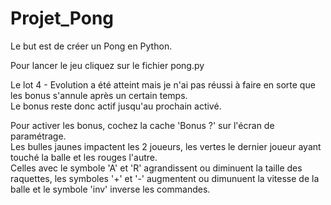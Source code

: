 # Projet_Pong

Le but est de créer un Pong en Python.  
  
Pour lancer le jeu cliquez sur le fichier pong.py

Le lot 4 - Evolution a été atteint mais je n'ai pas réussi à faire en sorte que les bonus s'annule après un certain temps.  
Le bonus reste donc actif jusqu'au prochain activé.  
  
Pour activer les bonus, cochez la cache 'Bonus ?' sur l'écran de paramétrage.  
Les bulles jaunes impactent les 2 joueurs, les vertes le dernier joueur ayant touché la balle et les rouges l'autre.  
Celles avec le symbole 'A' et 'R' agrandissent ou diminuent la taille des raquettes, les symboles '+' et '-' augmentent ou dimunuent la vitesse de la balle et le symbole 'inv' inverse les commandes.